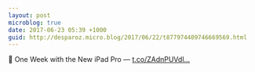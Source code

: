 ```yaml
---
layout: post
microblog: true
date: 2017-06-23 05:39 +1000
guid: http://desparoz.micro.blog/2017/06/22/t877974409746669569.html
---
```

🔗 One Week with the New iPad Pro — [t.co/ZAdnPUVdl...](https://t.co/ZAdnPUVdli)
